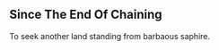 Since The End Of Chaining
-------------------------
To seek another land standing from barbaous saphire.  
